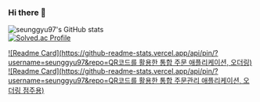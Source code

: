 ### Hi there 👋

![seunggyu97's GitHub stats](https://github-readme-stats.vercel.app/api?username=seunggyu97&show_icons=true&theme=dark)   
 [![Solved.ac Profile](http://mazassumnida.wtf/api/generate_badge?boj=seunggyu97)](https://solved.ac/seunggyu97)

[![Readme Card](https://github-readme-stats.vercel.app/api/pin/?username=seunggyu97&repo=QR코드를 활용한 통합 주문 애플리케이션, 오더링)](https://github.com/seunggyu97/Ordering)
[![Readme Card](https://github-readme-stats.vercel.app/api/pin/?username=seunggyu97&repo=QR코드를 활용한 통합 주문관리 애플리케이션, 오더링 점주용)](https://github.com/seunggyu97/OrderingManager)
